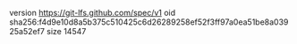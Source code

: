 version https://git-lfs.github.com/spec/v1
oid sha256:f4d9e10d8a5b375c510425c6d26289258ef52f3ff97a0ea51be8a03925a52ef7
size 14547
